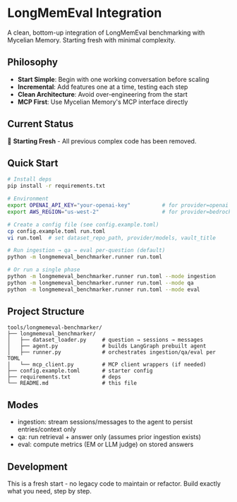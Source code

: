 # LongMemEval Integration

A clean, bottom-up integration of LongMemEval benchmarking with Mycelian Memory. Starting fresh with minimal complexity.

## Philosophy

- **Start Simple**: Begin with one working conversation before scaling
- **Incremental**: Add features one at a time, testing each step
- **Clean Architecture**: Avoid over-engineering from the start
- **MCP First**: Use Mycelian Memory's MCP interface directly

## Current Status

🚧 **Starting Fresh** - All previous complex code has been removed.

## Quick Start

```bash
# Install deps
pip install -r requirements.txt

# Environment
export OPENAI_API_KEY="your-openai-key"          # for provider=openai
export AWS_REGION="us-west-2"                    # for provider=bedrock

# Create a config file (see config.example.toml)
cp config.example.toml run.toml
vi run.toml  # set dataset_repo_path, provider/models, vault_title

# Run ingestion → qa → eval per-question (default)
python -m longmemeval_benchmarker.runner run.toml

# Or run a single phase
python -m longmemeval_benchmarker.runner run.toml --mode ingestion
python -m longmemeval_benchmarker.runner run.toml --mode qa
python -m longmemeval_benchmarker.runner run.toml --mode eval
```

## Project Structure

```
tools/longmemeval-benchmarker/
├── longmemeval_benchmarker/
│   ├── dataset_loader.py     # question → sessions → messages
│   ├── agent.py              # builds LangGraph prebuilt agent
│   ├── runner.py             # orchestrates ingestion/qa/eval per TOML
│   └── mcp_client.py         # MCP client wrappers (if needed)
├── config.example.toml       # starter config
├── requirements.txt          # deps
└── README.md                 # this file
```

## Modes

- ingestion: stream sessions/messages to the agent to persist entries/context only
- qa: run retrieval + answer only (assumes prior ingestion exists)
- eval: compute metrics (EM or LLM judge) on stored answers

## Development

This is a fresh start - no legacy code to maintain or refactor. Build exactly what you need, step by step.
